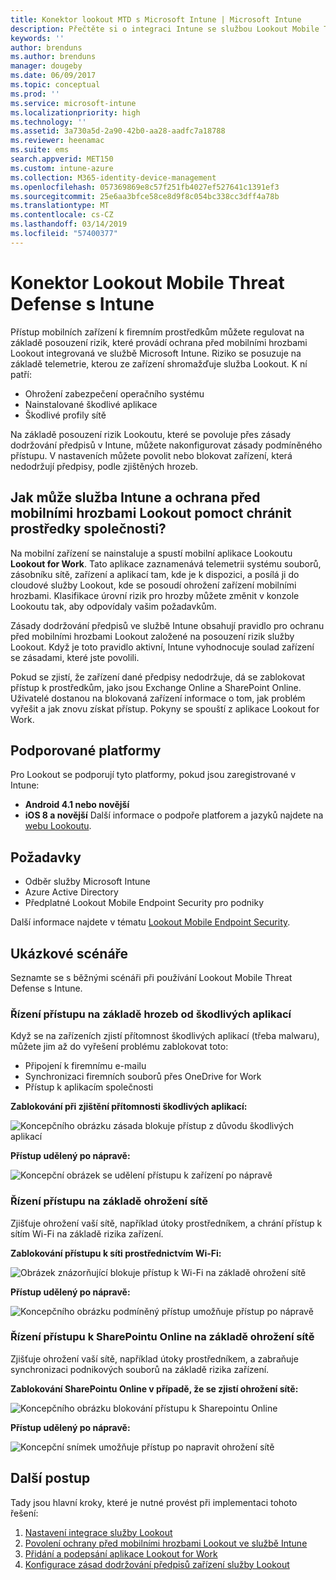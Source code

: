 ```yaml
---
title: Konektor lookout MTD s Microsoft Intune | Microsoft Intune
description: Přečtěte si o integraci Intune se službou Lookout Mobile Threat Defense (MTD) za účelem regulace přístupu mobilních zařízení k firemním prostředkům.
keywords: ''
author: brenduns
ms.author: brenduns
manager: dougeby
ms.date: 06/09/2017
ms.topic: conceptual
ms.prod: ''
ms.service: microsoft-intune
ms.localizationpriority: high
ms.technology: ''
ms.assetid: 3a730a5d-2a90-42b0-aa28-aadfc7a18788
ms.reviewer: heenamac
ms.suite: ems
search.appverid: MET150
ms.custom: intune-azure
ms.collection: M365-identity-device-management
ms.openlocfilehash: 057369869e8c57f251fb4027ef527641c1391ef3
ms.sourcegitcommit: 25e6aa3bfce58ce8d9f8c054bc338cc3dff4a78b
ms.translationtype: MT
ms.contentlocale: cs-CZ
ms.lasthandoff: 03/14/2019
ms.locfileid: "57400377"
---
```

# <a name="lookout-mobile-threat-defense-connector-with-intune"></a>Konektor Lookout Mobile Threat Defense s Intune

Přístup mobilních zařízení k firemním prostředkům můžete regulovat na základě posouzení rizik, které provádí ochrana před mobilními hrozbami Lookout integrovaná ve službě Microsoft Intune. Riziko se posuzuje na základě telemetrie, kterou ze zařízení shromažďuje služba Lookout. K ní patří:
- Ohrožení zabezpečení operačního systému
- Nainstalované škodlivé aplikace
- Škodlivé profily sítě

Na základě posouzení rizik Lookoutu, které se povoluje přes zásady dodržování předpisů v Intune, můžete nakonfigurovat zásady podmíněného přístupu. V nastaveních můžete povolit nebo blokovat zařízení, která nedodržují předpisy, podle zjištěných hrozeb.

## <a name="how-do-intune-and-lookout-mobile-threat-defense-help-protect-company-resources"></a>Jak může služba Intune a ochrana před mobilními hrozbami Lookout pomoct chránit prostředky společnosti?
Na mobilní zařízení se nainstaluje a spustí mobilní aplikace Lookoutu **Lookout for Work**. Tato aplikace zaznamenává telemetrii systému souborů, zásobníku sítě, zařízení a aplikací tam, kde je k dispozici, a posílá ji do cloudové služby Lookout, kde se posoudí ohrožení zařízení mobilními hrozbami. Klasifikace úrovní rizik pro hrozby můžete změnit v konzole Lookoutu tak, aby odpovídaly vašim požadavkům.  

Zásady dodržování předpisů ve službě Intune obsahují pravidlo pro ochranu před mobilními hrozbami Lookout založené na posouzení rizik služby Lookout. Když je toto pravidlo aktivní, Intune vyhodnocuje soulad zařízení se zásadami, které jste povolili.

Pokud se zjistí, že zařízení dané předpisy nedodržuje, dá se zablokovat přístup k prostředkům, jako jsou Exchange Online a SharePoint Online. Uživatelé dostanou na blokovaná zařízení informace o tom, jak problém vyřešit a jak znovu získat přístup. Pokyny se spouští z aplikace Lookout for Work.

## <a name="supported-platforms"></a>Podporované platformy
Pro Lookout se podporují tyto platformy, pokud jsou zaregistrované v Intune:
* **Android 4.1 nebo novější**
* **iOS 8 a novější** Další informace o podpoře platforem a jazyků najdete na [webu Lookoutu](https://personal.support.lookout.com/hc/articles/114094140253).

## <a name="prerequisites"></a>Požadavky
* Odběr služby Microsoft Intune
* Azure Active Directory
* Předplatné Lookout Mobile Endpoint Security pro podniky  

Další informace najdete v tématu [Lookout Mobile Endpoint Security](https://www.lookout.com/products/mobile-endpoint-security).

## <a name="sample-scenarios"></a>Ukázkové scénáře

Seznamte se s běžnými scénáři při používání Lookout Mobile Threat Defense s Intune.

### <a name="control-access-based-on-threats-from-malicious-apps"></a>Řízení přístupu na základě hrozeb od škodlivých aplikací
Když se na zařízeních zjistí přítomnost škodlivých aplikací (třeba malwaru), můžete jim až do vyřešení problému zablokovat toto:
* Připojení k firemnímu e-mailu
* Synchronizaci firemních souborů přes OneDrive for Work
* Přístup k aplikacím společnosti

**Zablokování při zjištění přítomnosti škodlivých aplikací:**

![Koncepčního obrázku zásada blokuje přístup z důvodu škodlivých aplikací](./media/malicious-apps-blocked.png)

**Přístup udělený po nápravě:**

![Koncepční obrázek se udělení přístupu k zařízení po nápravě](./media/malicious-apps-unblocked.png)

### <a name="control-access-based-on-threat-to-network"></a>Řízení přístupu na základě ohrožení sítě
Zjišťuje ohrožení vaší sítě, například útoky prostředníkem, a chrání přístup k sítím Wi-Fi na základě rizika zařízení.

**Zablokování přístupu k síti prostřednictvím Wi-Fi:**

![Obrázek znázorňující blokuje přístup k Wi-Fi na základě ohrožení sítě](./media/network-wifi-blocked.png)

**Přístup udělený po nápravě:**

![Koncepčního obrázku podmíněný přístup umožňuje přístup po nápravě](./media/network-wifi-unblocked.png)
### <a name="control-access-to-sharepoint-online-based-on-threat-to-network"></a>Řízení přístupu k SharePointu Online na základě ohrožení sítě

Zjišťuje ohrožení vaší sítě, například útoky prostředníkem, a zabraňuje synchronizaci podnikových souborů na základě rizika zařízení.

**Zablokování SharePointu Online v případě, že se zjistí ohrožení sítě:**

![Koncepčního obrázku blokování přístupu k Sharepointu Online](./media/network-spo-blocked.png)


**Přístup udělený po nápravě:**

![Koncepční snímek umožňuje přístup po napravit ohrožení sítě](./media/network-spo-unblocked.png)

## <a name="next-steps"></a>Další postup
Tady jsou hlavní kroky, které je nutné provést při implementaci tohoto řešení:
1.  [Nastavení integrace služby Lookout](lookout-mtd-connector-integration.md)
2.  [Povolení ochrany před mobilními hrozbami Lookout ve službě Intune](mtd-connector-enable.md)
3.  [Přidání a podepsání aplikace Lookout for Work](mtd-apps-ios-app-configuration-policy-add-assign.md)
4.  [Konfigurace zásad dodržování předpisů zařízení služby Lookout](mtd-device-compliance-policy-create.md)
